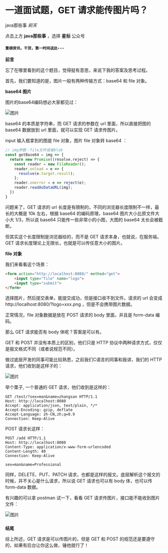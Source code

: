 # 一道面试题，GET 请求能传图片吗？

java那些事 *前天*

点击上方 **java那些事** ，选择 **星标** 公众号

#### `重磅资讯，干货，第一时间送达---`

**前言**



忘了在哪里看到的这个题目，觉得挺有意思，来说下我的答案及思考过程。



首先，我们要知道的是，图片一般有两种传输方式：base64 和 file 对象。



**base64 图片**



图片的base64编码想必大家都见过：



![图片](https://mmbiz.qpic.cn/mmbiz/7hic3VeMO6icIHiavMlkEMbXdsxqvv9Lmu1RlEiawJibASFD7bUva61bdichNX9MCM04SlV1g3811hjnzMP3epPmbnDg/640?wx_fmt=jpeg&tp=webp&wxfrom=5&wx_lazy=1&wx_co=1)



base64 的本质是字符串，而 GET 请求的参数在 url 里面，所以直接把图的 base64 数据放到 url 里面，就可以实现 GET 请求传图片。



input 输入框拿到的图是 file 对象，图片 file 对象转 base64 ：



```javascript
// img参数：file文件或者blob
const getBase64 = img => {
  return new Promise((resolve,reject) => {
    const reader = new FileReader();
    reader.onload = e => {
      resolve(e.target.result);
    };
    reader.onerror = e => reject(e);
    reader.readAsDataURL(img);
  })
}
```



问题来了，GET 请求的 url 长度是有限制的，不同的浏览器长度限制不一样，最长的大概是 10k 左右，根据 base64 的编码原理，base64 图片大小比原文件大小大 1/3，所以说 base64 只能传一些非常小的小图，大图的 base64 太长会被截断。



但其实这个长度限制是浏览器给的，而不是 GET 请求本身，也就说，在服务端，GET 请求长度理论上无限长，也就是可以传任意大小的图片。



**file 对象**



我们来看看这个场景：



```html
<form action="http://localhost:8080/" method="get">
    <input type="file" name="logo">
    <input type="submit">
</form>
```



选择图片，然后提交表单，能提交成功，但是接口收不到文件。请求的 url 会变成 http://localhost:8080/?logo=xxx.png ，但是不会携带图片数据。



正常情况，file 对象数据是放在 POST 请求的 body 里面，并且是 form-data 编码。



那么 GET 请求能否有 body 体呢？答案是可以有。



GET 和 POST 并没有本质上的区别，他们只是 HTTP 协议中两种请求方式，仅仅是报文格式不同（或者说规范不同）。



做过底层开发的同事可能比较熟悉，之前我们C语言的同事和我讲，我们的 HTTP 请求，他们收到是这样子的：



![图片](https://mmbiz.qpic.cn/mmbiz/7hic3VeMO6icIHiavMlkEMbXdsxqvv9Lmu1vAtaNIjnyibawYBicJY2eNsNRnicvSdrxNYuC0FZP9RDRnIutARZgOXGw/640?wx_fmt=jpeg&tp=webp&wxfrom=5&wx_lazy=1&wx_co=1)



举个栗子, 一个普通的 GET 请求，他们收到是这样的：



```http
GET /test/?sex=man&name=zhangsan HTTP/1.1
Host: http://localhost:8080
Accept: application/json, text/plain, */*
Accept-Encoding: gzip, deflate
Accept-Language: zh-CN,zh;q=0.9
Connection: Keep-Alive
```



POST 请求长这样：



```http
POST /add HTTP/1.1
Host: http://localhost:8080
Content-Type: application/x-www-form-urlencoded
Content-Length: 40
Connection: Keep-Alive

sex=man&name=Professional 
```



同样，DELETE、PUT、PATCH 请求，也都是这样的报文。底层解析这个报文的时候，并不关心是什么请求，所以说 GET 请求也可以有 body 体，也可以传 form-data 数据。



有兴趣的可以拿 postman 试一下，看看 GET 请求传图片，接口能不能收到图片文件：



![图片](https://mmbiz.qpic.cn/mmbiz/7hic3VeMO6icIHiavMlkEMbXdsxqvv9Lmu1MrfSOFLc9RzNicz9ZxzXH0V0SNFibMUTjmcPr6qp58fQgOrOs8qibnTXQ/640?wx_fmt=jpeg&tp=webp&wxfrom=5&wx_lazy=1&wx_co=1)

###  

**结尾**



综上所述，GET 请求是可以传图片的，但是 GET 和 POST 的规范还是要遵守的，如果有后台让你这么做，锤他就行了！